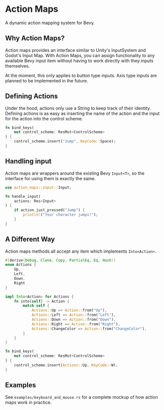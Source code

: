 # Action Maps

A dynamic action mapping system for Bevy.

## Why Action Maps?

Action maps provides an interface similar to Unity's InputSystem and Godot's
Input Map. With Action Maps, you can assign functionality to any available Bevy
input item without having to work directly with they inputs themselves. 

At the moment, this only applies to button type inputs. Axis type inputs are
planned to be implemented in the future.

## Defining Actions

Under the hood, actions only use a String to keep track of their identity.
Defining actions is as easy as inserting the name of the action and the input
for the action into the control scheme. 

```rust
fn bind_keys(
    mut control_scheme: ResMut<ControlScheme>
) {
    control_scheme.insert("Jump", KeyCode::Space);
}
```

## Handling input

Action maps are wrappers around the existing Bevy `Input<T>`, so the interface
for using them is exactly the same. 

```rust
use action_maps::input::Input;

fn handle_input(
    actions: Res<Input>
) {
    if action.just_pressed("Jump") {
        println!("Your character jumps!");
    }
}
```

## A Different Way

Action maps methods all accept any item which implements `Into<Action>`.

```rust
#[derive(Debug, Clone, Copy, PartialEq, Eq, Hash)]
enum Actions {
    Up,
    Left,
    Down,
    Right
}

impl Into<Action> for Actions {
    fn into(self) -> Action {
        match self {
            Actions::Up => Action::from("Up"),
            Actions::Left => Action::from("Left"),
            Actions::Down => Action::from("Down"),
            Actions::Right => Action::from("Right"),
            Actions::ChangeColor => Action::from("ChangeColor"),
        }
    }
}

fn bind_keys(
    mut control_scheme: ResMut<ControlScheme>
) {
    control_scheme.insert(Actions::Up, KeyCode::W);
}
```

## Examples

See `examples/keyboard_and_mouse.rs` for a complete mockup of how action maps
work in practice. 

